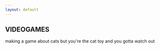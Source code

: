 ```yaml
---
layout: default
---
```


## VIDEOGAMES

making a game about cats but you're the cat toy and you gotta watch out
